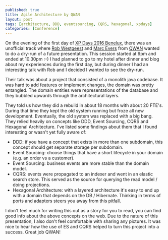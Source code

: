 ```yaml
---
published: true
title: Agile Architecture by QWAN
layout: post
tags: [architecture, DDD, eventsourcing, CQRS, hexagonal, xpdays]
categories: [Conference]
---
```


On the evening of the first day of [XP Days 2016 Benelux](http://www.xpday.net/2016/), there was an unofficial track where [Rob Westgeest](https://twitter.com/westghost) and [Marc Evers](https://twitter.com/marcevers) from [QWAN](http://www.qwan.eu/) wanted to do a dry-run of a future presentation.
This session started at 9pm and ended at 10.30pm :-) 
I had planned to go to my hotel after dinner and blog about my experiences during the first day, but during dinner I had an interesting talk with Rob and I decided I wanted to see the dry-run.

Their talk was about a project that consisted of a monolith java codebase.
It was hard to add features or implement changes, the domain was pretty entangled.
The domain entities were representations of the database and they bubbled upwards through the architectural layers.

They told us how they did a rebuild in about 18 months with about 20 FTE's.
During that time they kept the old system running but froze all new development.
Eventually, the old system was replaced with a big bang.
They relied heavily on concepts like DDD, Event Sourcing, CQRS and Hexagonal Architecture.
I've listed some findings about them that I found interesting or wasn't yet fully aware of:

* DDD: if you have a concept that exists in more than one subdomain, this concept should get separate storage per subdomain.
* Event Sourcing: choose things that have a short lifecycle in your domain (e.g. an order vs a customer). 
* Event Sourcing: business events are more stable than the domain model. 
* CQRS: events were propagated to an indexer and went in an elastic search store. This served as the source for querying the read model / doing projections.
* Hexagonal Architecture: with a layered architecture it's easy to end up with a domain that depends on the DB / Hibernate. Thinking in terms of ports and adapters steers you away from this pitfall.

I don't feel much for writing this out as a story for you to read, you can find good info about the above concepts on the web.
Due to the nature of this presentation, I also don't feel comfortable with sharing any pictures. 
It was nice to hear how the use of ES and CQRS helped to turn this project into a success.
Great job QWAN! 